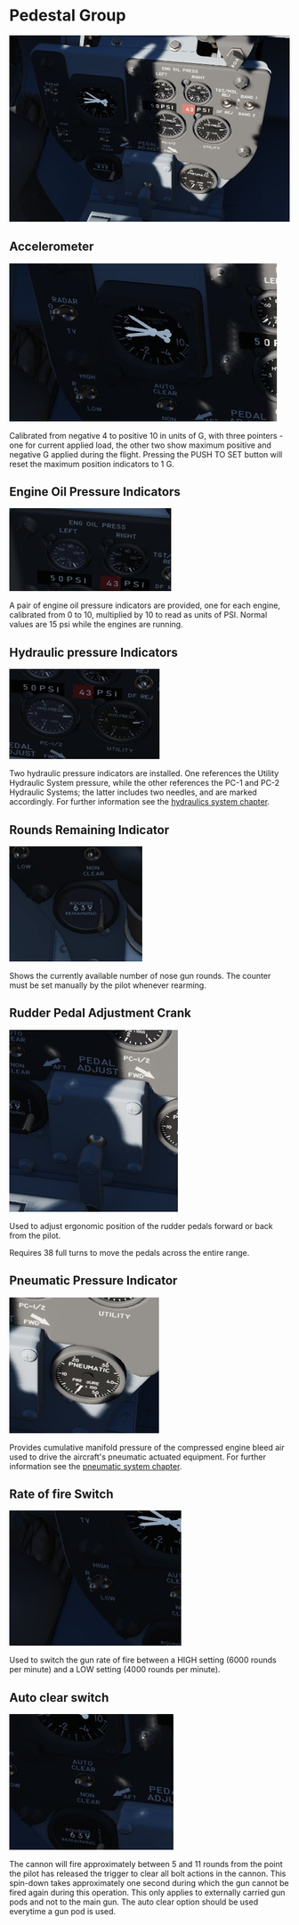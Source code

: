 # Pedestal Group

![PedGrp](../../img/PedGrp.jpg)

## Accelerometer

![GGauge](../../img/GGauge.jpg)

Calibrated from negative 4 to positive 10 in units of G, with three pointers -
one for current applied load, the other two show maximum positive and negative G
applied during the flight. Pressing the PUSH TO SET button will reset the
maximum position indicators to 1 G.

## Engine Oil Pressure Indicators

![OilPress](../../img/OilPress.jpg)

A pair of engine oil pressure indicators are provided, one for each engine,
calibrated from 0 to 10, multiplied by 10 to read as units of PSI. Normal values are 15 psi while
the engines are running.

## Hydraulic pressure Indicators

![HydPress](../../img/HydPress.jpg)

Two hydraulic pressure indicators are installed. One references the Utility
Hydraulic System pressure, while the other references the PC-1 and PC-2
Hydraulic Systems; the latter includes two needles, and are marked accordingly. For further
information see the [hydraulics system chapter](../../systems/hydraulics.md).

## Rounds Remaining Indicator

![Rounds](../../img/Rounds.jpg)

Shows the currently available number of nose gun rounds. The counter must be set
manually by the pilot whenever rearming.

## Rudder Pedal Adjustment Crank

![PedAdjust](../../img/PedAdjust.jpg)

Used to adjust ergonomic position of the rudder pedals forward or back from the
pilot.

Requires 38 full turns to move the pedals across the entire range.

## Pneumatic Pressure Indicator

![Pneumatic Pressure Indicator](../../img/Pneum.jpg)

Provides cumulative manifold pressure of the compressed engine bleed air used to
drive the aircraft's pneumatic actuated equipment. For further information see the [pneumatic system
chapter](../../systems/pneumatics.md).

## Rate of fire Switch

![pilot_pedestral_group_rate_of_fire_switch](../../img/pilot_pedestral_group_rate_of_fire.jpg)

Used to switch the gun rate of fire between a HIGH setting (6000 rounds per minute) and a LOW
setting (4000 rounds per minute).

## Auto clear switch

![pilot_pedestral_group_auto_clear_switch](../../img/pilot_pedestral_group_auto_clear_switch.jpg)

The cannon will fire approximately between 5 and 11 rounds from the point the pilot has released the
trigger to clear all bolt actions in the cannon. This spin-down takes approximately one second
during which the gun cannot be fired again during this operation. This only applies to externally
carried gun pods and not to the main gun. The auto clear option should be used everytime a gun
pod is used.
